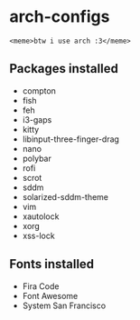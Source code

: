 # arch-configs
`<meme>btw i use arch :3</meme>`

## Packages installed
- compton
- fish
- feh
- i3-gaps
- kitty
- libinput-three-finger-drag
- nano
- polybar
- rofi
- scrot
- sddm
- solarized-sddm-theme
- vim
- xautolock
- xorg
- xss-lock

## Fonts installed
- Fira Code
- Font Awesome
- System San Francisco

